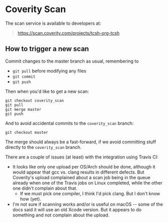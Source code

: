 # Coverity Scan

The scan service is available to developers at:

> https://scan.coverity.com/projects/tcsh-org-tcsh

## How to trigger a new scan

Commit changes to the master branch as usual, remembering to

* `git pull` before modifying any files
* `git commit`
* `git push`

Then when you'd like to get a new scan:

```
git checkout coverity_scan
git pull
git merge master
git push
```

And to avoid accidental commits to the `coverity_scan` branch:

```
git checkout master
```

The merge should always be a fast-forward, if we avoid committing stuff
directly to the `coverity_scan` branch.

There are a couple of issues (at least) with the integration using
Travis CI:

* It looks like only one upload per OS/Arch should be done, although
  it would appear that gcc vs. clang results in different defects. But
  Coverity's upload complained about a scan job being in the queue
  already when one of the Travis jobs on Linux completed, while the
  other one didn't complain about that.
  * If we must pick one compiler, I think I'd pick clang. But I don't
    know how (yet).
* I'm not sure if scanning works and/or is useful on macOS -- some of
  the docs said it will use an old Xcode version. But it appears to do
  something and not complain about the upload.
